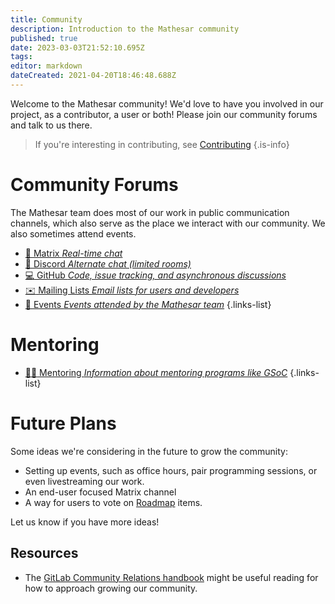 ```yaml
---
title: Community
description: Introduction to the Mathesar community
published: true
date: 2023-03-03T21:52:10.695Z
tags: 
editor: markdown
dateCreated: 2021-04-20T18:46:48.688Z
---
```


Welcome to the Mathesar community! We'd love to have you involved in our project, as a contributor, a user or both! Please join our community forums and talk to us there.

> If you're interesting in contributing, see [Contributing](/community/contributing)
{.is-info}

# Community Forums
The Mathesar team does most of our work in public communication channels, which also serve as the place we interact with our community. We also sometimes attend events.

- [:speech_balloon: Matrix *Real-time chat*](/en/community/matrix)
- [:speech_balloon: Discord *Alternate chat (limited rooms)*](/en/community/discord)
- [:computer: GitHub *Code, issue tracking, and asynchronous discussions*](/en/community/github)
- [:envelope: Mailing Lists *Email lists for users and developers*](/en/community/mailing-lists)
- [:beers: Events *Events attended by the Mathesar team*](/en/community/events)
{.links-list}

# Mentoring
- [:woman_teacher: Mentoring *Information about mentoring programs like GSoC*](/en/community/mentoring)
{.links-list}

# Future Plans
Some ideas we're considering in the future to grow the community:
- Setting up events, such as office hours, pair programming sessions, or even livestreaming our work.
- An end-user focused Matrix channel
- A way for users to vote on [Roadmap](/product/roadmap) items.

Let us know if you have more ideas!

## Resources
- The [GitLab Community Relations handbook](https://about.gitlab.com/handbook/marketing/community-relations/) might be useful reading for how to approach growing our community.